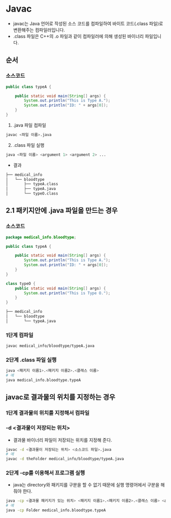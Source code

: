 # Javac
* javac는 Java 언어로 작성된 소스 코드를 컴파일하여 바이트 코드(.class 파일)로 변환해주는 컴파일러입니다.
* .class 파일은 C++의 .o 파일과 같이 컴파일러에 의해 생성된 바이너리 파일입니다.

## 순서
### 소스코드
```java
public class typeA {

    public static void main(String[] args) {
        System.out.println("This is Type A.");
        System.out.println("ID: " + args[0]);
    }
}
```

1. .java 파일 컴파일
```bash
javac <파일 이름>.java
```

2. .class 파일 실행
```bash
java <파일 이름> <argument 1> <argument 2> ...
```
* 결과
```bash
├── medical_info
│   └── bloodtype
│       ├── typeA.class
│       ├── typeA.java
│       └── typeO.class
```

## 2.1 패키지안에 .java 파일을 만드는 경우
### 소스코드
```java
package medical_info.bloodtype;

public class typeA {

    public static void main(String[] args) {
        System.out.println("This is Type A.");
        System.out.println("ID: " + args[0]);
    }
}

class typeO {
    public static void main(String[] args) {
        System.out.println("This is Type O.");
    }
}
```

```bash
├── medical_info
│   └── bloodtype
│       └── typeA.java
```
### 1단계 컴파일
```bash
javac medical_info/bloodtype/typeA.java
```
### 2단계 .class 파일 실행
```bash
java <패키지 이름1>.<패키지 이름2>.<클래스 이름>
# 예
java medical_info.bloodtype.typeA
```

## javac로 결과물의 위치를 지정하는 경우
### 1단계 결과물의 위치를 지정해서 컴파일
### -d <결과물이 저장되는 위치>
* 결과물 바이너리 파일이 저장되는 위치를 지정해 준다.
```bash
javac -d <결과물이 저장되는 위치> <소스코드 파일>.java
# 예
javac -d theFolder medical_info/bloodtype/typeA.java
```
### 2단계 -cp를 이용해서 프로그램 실행
* java는 directory와 패키지를 구분을 할 수 없기 때문에 실행 명령어에서 구분을 해줘야 한다.
```bash
java -cp <결과물 패키지가 있는 위치> <패키지 이름1>.<패키지 이름2>.<클래스 이름> <argument 1> <argument 2> ...
# 예
java -cp Folder medical_info.bloodtype.typeA
```
